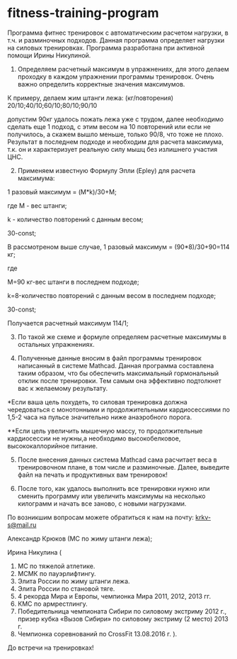 # fitness-training-program
Программа фитнес тренировок с автоматическим расчетом нагрузки, в т.ч. и разминочных подходов.
Данная программа определяет нагрузки на силовых тренировках. Программа разработана при активной помощи Ирины Никулиной.

1. Определяем расчетный максимум в упражнениях, для этого делаем проходку в каждом упражнении программы тренировок. Очень важно определить корректные значения максимумов.

К примеру, делаем жим штанги лежа:
(кг/повторения) 20/10;40/10;60/10;80/10;90/10

допустим 90кг удалось пожать лежа уже с трудом, 
далее необходимо сделать еще 1 подход, с этим весом на 10 повторений или если не получилось, а скажем вышло меньше, только 90/8, что тоже не плохо.
Результат в последнем подходе и необходим для расчета максимума, т.к. он и характеризует реальную силу мышц без излишнего участия ЦНС.

2. Применяем известную Формулу Эпли (Epley) для расчета максимума:

1 разовый максимум = (M*k)/30+M;

где M - вес штанги;

k - количество повторений с данным весом;

30-const;

В рассмотреном выше случае, 1 разовый максимум = (90*8)/30+90=114 кг;

где

M=90 кг-вес штанги в последнем подходе;

k=8-количество повторений с данным весом в последнем подходе;

30-const;

Получается расчетный максимум 114/1;


  3. По такой же схеме и формуле определяем расчетные максимумы в остальных упражнениях.

  4. Полученные данные вносим в файл программы тренировок написанный в системе Mathcad. Данная программа составлена таким образом, что бы обеспечить максимальный гормональный отклик после тренировки. Тем самым она эффективно подтолкнет вас к желаемому результату. 

*Если ваша цель похудеть, то силовая тренировка должна чередоваться с монотонными и продолжительными кардиосессиями по 1,5-2 часа на пульсе значительно ниже анаэробного порога.

**Если цель увеличить мышечную массу, то продолжительные кардиосессии не нужны,а необходимо высокобелковое, высококаллорийное питание.

5. После внесения данных система Mathcad сама расчитает веса в тренировочном плане, в том числе и разминочные. Далее, выведите файл на печать и продуктивных вам тренировок!

6. После того, как удалось выполнить все тренировки нужно или сменить программу или увеличить максимумы на несколько килограмм и начать все заново, с новыми нагрузками.


По возникшим вопросам можете обратиться к нам на почту: krkv-s@mail.ru

Александр Крюков (МС по жиму штанги лежа);

Ирина Никулина (
1. МС по тяжелой атлетике.
2. МСМК по пауэрлифтингу.
3. Элита России по жиму штанги лежа.
4. Элита России по становой тяге.
5. 4 рекорда Мира и Европы, чемпионка Мира 2011, 2012, 2013 гг.
6. КМС по армрестлингу.
7. Победительница чемпионата Сибири по силовому экстриму 2012 г., призер кубка «Вызов Сибири» по силовому экстриму (2 место) 2013 г.
8. Чемпионка соревнований по CrossFit 13.08.2016 г. 
).

До встречи на тренировках!
